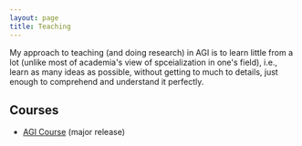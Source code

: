 ```yaml
---
layout: page
title: Teaching
---
```


My approach to teaching (and doing research) in AGI is to learn little from a lot (unlike most of academia's view of spceialization in one's field), i.e., learn as many ideas as possible, without getting to much to details, just enough to comprehend and understand it perfectly.

## Courses

- [AGI Course](https://shimon-K.github.io/AGI-Course/) (major release)

